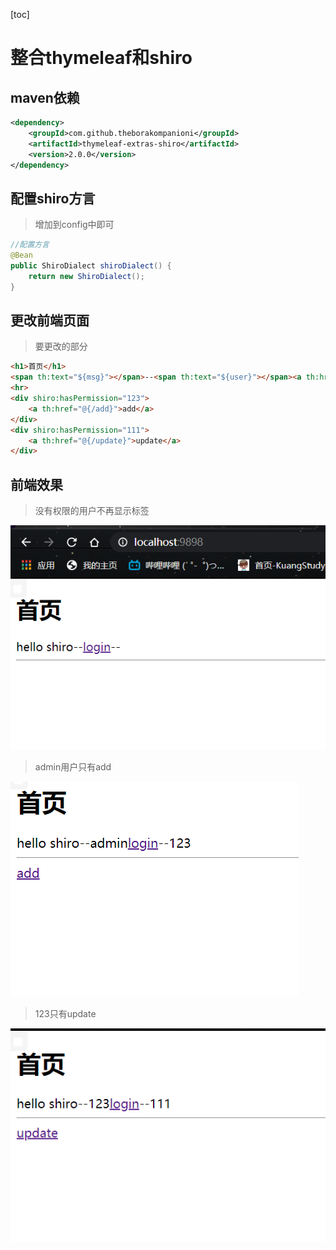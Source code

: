 [toc]

# 整合thymeleaf和shiro

## maven依赖

```xml
<dependency>
    <groupId>com.github.theborakompanioni</groupId>
    <artifactId>thymeleaf-extras-shiro</artifactId>
    <version>2.0.0</version>
</dependency>
```

## 配置shiro方言

> 增加到config中即可

```java
//配置方言
@Bean
public ShiroDialect shiroDialect() {
    return new ShiroDialect();
}
```

## 更改前端页面

> 要更改的部分

```html
<h1>首页</h1>
<span th:text="${msg}"></span>--<span th:text="${user}"></span><a th:href="@{/login}">login</a>--<span th:text="${session.author}"></span>
<hr>
<div shiro:hasPermission="123">
    <a th:href="@{/add}">add</a>
</div>
<div shiro:hasPermission="111">
    <a th:href="@{/update}">update</a>
</div>
```

## 前端效果

> 没有权限的用户不再显示标签

![image-20210409192247310](.\image-20210409192247310.png)

> admin用户只有add

![image-20210409192337363](.\image-20210409192337363.png)

> 123只有update

![image-20210409192402078](.\image-20210409192402078.png)